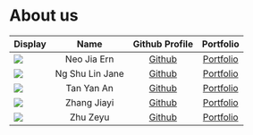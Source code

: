 # About us

Display | Name | Github Profile | Portfolio 
--------|:----:|:--------------:|:---------:
![](https://via.placeholder.com/100.png?text=Photo) | Neo Jia Ern | [Github](https://github.com/neojiaern) | [Portfolio](docs/team/neojiaern.md)
![](https://via.placeholder.com/100.png?text=Photo) | Ng Shu Lin Jane | [Github](https://github.com/Jane-Ng) | [Portfolio](docs/team/jane-ng.md)
![](https://via.placeholder.com/100.png?text=Photo) | Tan Yan An | [Github](https://github.com/Darticune) | [Portfolio](docs/team/darticune.md)
![](https://via.placeholder.com/100.png?text=Photo) | Zhang Jiayi | [Github](https://github.com/gua-guargia) | [Portfolio](docs/team/gua-guargia.md)
![](https://via.placeholder.com/100.png?text=Photo) | Zhu Zeyu | [Github](https://github.com/Zhu-Ze-Yu) | [Portfolio](docs/team/zhu-ze-yu.md)
